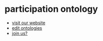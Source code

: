 # participation ontology
- [visit our website](https://participatory-ontology.ch)
- [edit ontologies](./content/posts/ontologies)
- [join us?](https://participatory-ontology.ch#contributors)
